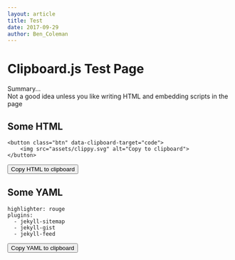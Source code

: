 ```yaml
---
layout: article
title: Test
date: 2017-09-29
author: Ben_Coleman
---
```

<script src="https://cdnjs.cloudflare.com/ajax/libs/clipboard.js/1.7.1/clipboard.min.js"></script>

# Clipboard.js Test Page

Summary...  
Not a good idea unless you like writing HTML and embedding scripts in the page


## Some HTML

```
<button class="btn" data-clipboard-target="code">
    <img src="assets/clippy.svg" alt="Copy to clipboard">
</button>
```
<button class="btn" data-clipboard-target="code">
Copy HTML to clipboard
</button>

## Some YAML
```
highlighter: rouge
plugins:
  - jekyll-sitemap
  - jekyll-gist
  - jekyll-feed

```
<button class="btn" data-clipboard-target="code">
Copy YAML to clipboard
</button>


<script>
  new Clipboard('.btn');
</script>
